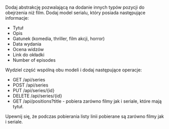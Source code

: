 Dodaj abstrakcję pozwalającą na dodanie innych typów pozycji do obejrzenia niż film. Dodaj model serialu, który posiada
następujące informacje:

- Tytuł
- Opis
- Gatunek (komedia, thriller, film akcji, horror)
- Data wydania
- Ocena widzów
- Link do okładki
- Number of episodes

Wydziel część wspólną obu modeli i dodaj następujące operacje:

- GET /api/series
- POST /api/series
- PUT /api/series/{id}
- DELETE /api/series/{id}
- GET /api/positions?title - pobiera zarówno filmy jak i seriale, które mają tytuł.

Upewnij się, że podczas pobierania listy linii pobierane są zarówno filmy jak i seriale.
